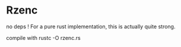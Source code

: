 
# Rzenc

no deps ! For a pure rust implementation, this is actually quite strong. 

compile with rustc -O rzenc.rs
